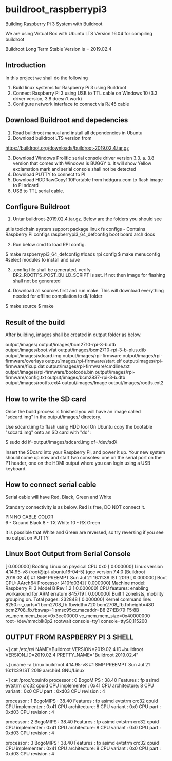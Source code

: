 # buildroot_raspberrypi3
Building Raspberry Pi 3 System with Buildroot

We are using Virtual Box with Ubuntu LTS Version 16.04 for compiling buildroot

Buildroot Long Term Stable Version is = 2019.02.4

Introduction
------------

In this project we shall do the following
  1. Build linux systems for Raspberry Pi 3 using Buildroot
  2. Connect Raspberry Pi 3 using USB to TTL cable on Windows 10 (3.3 driver version, 3.8 doesn't work)
  3. Configure network interface to connect via RJ45 cable

Download Buildroot and depedencies
----------------------------------

  1. Read buildroot manual and install all dependencies in Ubuntu
  2. Download buildroot LTS version from

https://buildroot.org/downloads/buildroot-2019.02.4.tar.gz

  3. Download Windows Prolific serial console driver version 3.3. 
     a. 3.8 version that comes with Windows is BUGGY
     b. It will show Yellow exclamation mark and serial console shall not be detected
  4. Download PUTTY to connect to PI
  5. Download HDDRawCopy1.10Portable from hddguru.com to flash image to PI sdcard
  6. USB to TTL serial cable.

Configure Buildroot
------------------

  1. Untar buildroot-2019.02.4.tar.gz. Below are the folders you should see
  
utils
toolchain
system
support
package
linux
fs
configs - Contains Raspberry Pi configs raspberrypi3_64_defconfig
boot
board
arch
docs
  
  2. Run below cmd to load RPI config.

  $ make raspberrypi3_64_defconfig #loads rpi config
  $ make menuconfig #select modules to install and save
  
  3. .config file shall be generated, verify BR2_ROOTFS_POST_BUILD_SCRIPT is set. If not then image for flashing shall not be generated
  
  4. Download all sources first and run make. This will download everything needed for offline compilation to dl/ folder
  
  $ make source 
  $ make
  

  
Result of the build
-------------------

After building, images shall be created in output folder as below. 
  
output/images/
output/images/bcm2710-rpi-3-b.dtb
output/images/boot.vfat
output/images/bcm2710-rpi-3-b-plus.dtb
output/images/sdcard.img
output/images/rpi-firmware
output/images/rpi-firmware/overlays
output/images/rpi-firmware/start.elf
output/images/rpi-firmware/fixup.dat
output/images/rpi-firmware/cmdline.txt
output/images/rpi-firmware/bootcode.bin
output/images/rpi-firmware/config.txt
output/images/bcm2837-rpi-3-b.dtb
output/images/rootfs.ext4
output/images/Image
output/images/rootfs.ext2

  
 
How to write the SD card
------------------------

Once the build process is finished you will have an image called "sdcard.img" in the output/images/ directory.

Use sdcard.img to flash using HDD tool
On Ubuntu copy the bootable "sdcard.img" onto an SD card with "dd":

  $ sudo dd if=output/images/sdcard.img of=/dev/sdX

Insert the SDcard into your Raspberry Pi, and power it up. Your new system
should come up now and start two consoles: one on the serial port on
the P1 header, one on the HDMI output where you can login using a USB
keyboard.

How to connect serial cable
---------------------------

Serial cable will have Red, Black, Green and White

Standary connectivity is as below. Red is free, DO NOT connect it.

PIN NO     CABLE COLOR  
6      -   Ground Black
8      -   TX White
10     -   RX Green


It is possible that White and Green are reversed, so try reversing if you see no output on PUTTY

Linux Boot Output from Serial Console
-------------------------------------
[    0.000000] Booting Linux on physical CPU 0x0
[    0.000000] Linux version 4.14.95-v8 (root@tpi-ubuntu16-04-5) (gcc version 7.4.0 (Buildroot 2019.02.4)) #1 SMP PREEMPT Sun Jul 21 16:11:39 IST 2019
[    0.000000] Boot CPU: AArch64 Processor [410fd034]
[    0.000000] Machine model: Raspberry Pi 3 Model B Rev 1.2
[    0.000000] CPU features: enabling workaround for ARM erratum 845719
[    0.000000] Built 1 zonelists, mobility grouping on.  Total pages: 232848
[    0.000000] Kernel command line: 8250.nr_uarts=1 bcm2708_fb.fbwidth=720 bcm2708_fb.fbheight=480 bcm2708_fb.fbswap=1 smsc95xx.macaddr=B8:27:EB:79:F5:8B vc_mem.mem_base=0x3ec00000 vc_mem.mem_size=0x40000000  root=/dev/mmcblk0p2 rootwait console=tty1 console=ttyS0,115200





OUTPUT FROM RASPBERRY PI 3 SHELL
--------------------------------
~] cat /etc/*rel*
NAME=Buildroot
VERSION=2019.02.4
ID=buildroot
VERSION_ID=2019.02.4
PRETTY_NAME="Buildroot 2019.02.4"

~] uname -a
Linux buildroot 4.14.95-v8 #1 SMP PREEMPT Sun Jul 21 16:11:39 IST 2019 aarch64 GNU/Linux

~] cat /proc/cpuinfo
processor       : 0
BogoMIPS        : 38.40
Features        : fp asimd evtstrm crc32 cpuid
CPU implementer : 0x41
CPU architecture: 8
CPU variant     : 0x0
CPU part        : 0xd03
CPU revision    : 4

processor       : 1
BogoMIPS        : 38.40
Features        : fp asimd evtstrm crc32 cpuid
CPU implementer : 0x41
CPU architecture: 8
CPU variant     : 0x0
CPU part        : 0xd03
CPU revision    : 4

processor       : 2
BogoMIPS        : 38.40
Features        : fp asimd evtstrm crc32 cpuid
CPU implementer : 0x41
CPU architecture: 8
CPU variant     : 0x0
CPU part        : 0xd03
CPU revision    : 4

processor       : 3
BogoMIPS        : 38.40
Features        : fp asimd evtstrm crc32 cpuid
CPU implementer : 0x41
CPU architecture: 8
CPU variant     : 0x0
CPU part        : 0xd03
CPU revision    : 4


